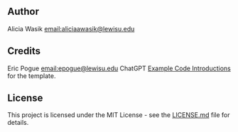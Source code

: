 ## Author
Alicia Wasik [email:aliciaawasik@lewisu.edu](mailto:aliciaawasik@lewisu.edu)

## Credits
Eric Pogue [email:epogue@lewisu.edu](mailto:epogue@lewisu.edu)
ChatGPT
[Example Code Introductions](https://github.com/EricPogueExampleCode-Web/introductions-2024) for the template.

## License
This project is licensed under the MIT License - see the [LICENSE.md](LICENSE) file for details.
